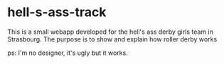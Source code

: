 hell-s-ass-track
================

This is a small webapp developed for the hell's ass derby girls team in Strasbourg. The purpose is to show and explain how roller derby works

ps: I'm no designer, it's ugly but it works.

